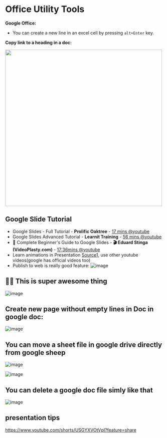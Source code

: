 # Office Utility Tools

**Google Office:**
- You can create a new line in an excel cell by pressing `alt+Enter` key.

**Copy link to a heading in a doc:**

<img width="500" src="https://github.com/sahilrajput03/sahilrajput03/assets/31458531/40b4d105-33e6-445b-8e27-961dee631f85" />

## Google Slide Tutorial

- Google Slides - Full Tutorial - **Prolific Oaktree** - [17 mins @youtube](https://www.youtube.com/watch?v=KFPB68S7L54)
- Google Slides Advanced Tutorial - **Learnit Training** - [56 mins @youtube](https://www.youtube.com/watch?v=pAATrf3NJ88)
- 📖 Complete Beginner's Guide to Google Slides - **🎬 Eduard Stinga (VideoPlasty.com)** - [17:36mins @youtube](https://youtu.be/OhshNXJtpkE)
- Learn animations in Presentation [Source1](https://www.youtube.com/watch?v=H2zAx21LxOY), use other youtube videos(google has official videos too)
- Publish to web is really good feature: ![image](https://user-images.githubusercontent.com/31458531/176400141-18c2e4ee-e97c-4a5a-b562-5679507e8bba.png)

## 🚀🚀 This is super awesome thing

![image](https://github.com/sahilrajput03/sahilrajput03/assets/31458531/3f9f58e0-9464-4f3e-936f-6c9aedda0e0d)

## Create new page without empty lines in Doc in google doc:

![image](https://user-images.githubusercontent.com/31458531/180400465-20115d09-c69a-4d50-8cad-0d479fb7c12c.png)


## You can move a sheet file in google drive directly from google sheep

![image](https://github.com/sahilrajput03/sahilrajput03/assets/31458531/0d70ec43-973d-4297-a3c2-9ddc2176cc57)

![image](https://github.com/sahilrajput03/sahilrajput03/assets/31458531/cda65b37-58ff-49c7-96f3-f753c1328358)

## You can delete a google doc file simly like that

![image](https://github.com/sahilrajput03/sahilrajput03/assets/31458531/32f19b2d-f26f-47be-9158-836848b47673)

## presentation tips

https://www.youtube.com/shorts/USGYXVOtVpI?feature=share
